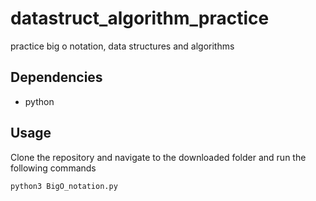 # datastruct_algorithm_practice
practice big o notation, data structures and algorithms


## Dependencies
- python

## Usage
Clone the repository and navigate to the downloaded folder and run the following commands

`python3 BigO_notation.py`

